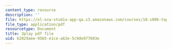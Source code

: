 ```yaml
---
content_type: resource
description: ''
file: https://ol-ocw-studio-app-qa.s3.amazonaws.com/courses/18-s096-topics-in-mathematics-with-applications-in-finance-fall-2013/62029aee95b5e1cea62e5c9de977693e_9G1IDAqrWkg.pdf
file_type: application/pdf
resourcetype: Document
title: 3play pdf file
uid: 62029aee-95b5-e1ce-a62e-5c9de977693e
---
```

